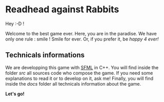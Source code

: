 # Readhead against Rabbits

Hey :-D !

Welcome to the best game ever. Here, you are in the paradise. We have only one rule : smile ! Smile for ever. Or, if you prefer it, be *happy 4 ever!*

## Technicals informations

We are developping this game with [SFML](http://www.sfml-dev.org/) in C++. You will find inside the folder *src* all sources code who compose the game. If you need some explanations to read it or to develop on it, ask me! Finally, you will find inside the *docs* folder all technicals information about the game.

**Let's go!** 

